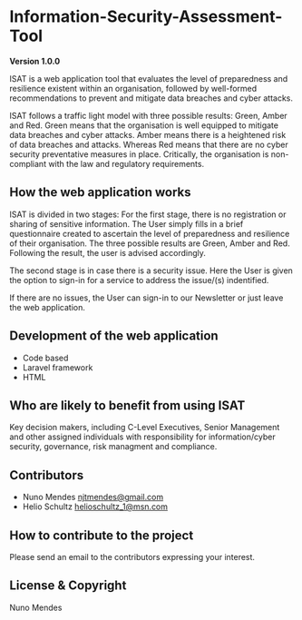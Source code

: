 # Information-Security-Assessment-Tool

**Version 1.0.0**

ISAT is a web application tool that evaluates the level of preparedness and resilience existent within an organisation, followed by well-formed recommendations to  prevent and mitigate data breaches and cyber attacks.

ISAT follows a traffic light model with three possible results: Green, Amber and Red. Green means that the organisation is well equipped to mitigate data breaches and cyber attacks. Amber means there is a heightened risk of data breaches and attacks. Whereas Red means that there are no cyber security preventative measures in place. Critically, the organisation is non-compliant with the law and regulatory requirements.

## How the web application works

ISAT is divided in two stages: For the first stage, there is no registration or sharing of sensitive information. The User simply fills in a brief questionnaire created to ascertain the level of preparedness and resilience of their organisation. The three possible results are Green, Amber and Red. Following the result, the user is advised accordingly. 

The second stage is in case there is a security issue. Here the User is given the option to sign-in for a service to address the issue/(s) indentified.

If there are no issues, the User can sign-in to our Newsletter or just leave the web application.

## Development of the web application

- Code based
- Laravel framework
- HTML

## Who are likely to benefit from using ISAT

Key decision makers, including C-Level Executives, Senior Management and other assigned individuals with responsibility for information/cyber security, governance, risk managment and compliance.

## Contributors

- Nuno Mendes <njtmendes@gmail.com>
- Helio Schultz <helioschultz_1@msn.com>

## How to contribute to the project

Please send an email to the contributors expressing your interest.

## License & Copyright

Nuno Mendes
